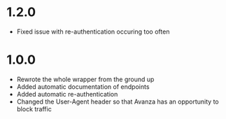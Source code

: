 # 1.2.0
- Fixed issue with re-authentication occuring too often

# 1.0.0
- Rewrote the whole wrapper from the ground up
- Added automatic documentation of endpoints
- Added automatic re-authentication
- Changed the User-Agent header so that Avanza has an opportunity to block traffic
